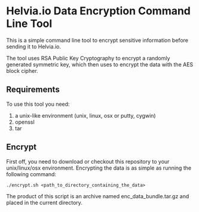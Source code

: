 # Helvia.io Data Encryption Command Line Tool

This is a simple command line tool to encrypt sensitive information before sending it to Helvia.io.

The tool uses RSA Public Key Cryptography to encrypt a randomly generated symmetric key,
 which then uses to encrypt the data with the AES block cipher.

## Requirements

To use this tool you need:

1. a unix-like environment (unix, linux, osx or putty, cygwin)
2. openssl
3. tar

## Encrypt

First off, you need to download or checkout this repository to your unix/linux/osx environment.
Encrypting the data is as simple as running the following command:

```
./encrypt.sh <path_to_directory_containing_the_data>
```

The product of this script is an archive named enc_data_bundle.tar.gz and placed in the current directory.
